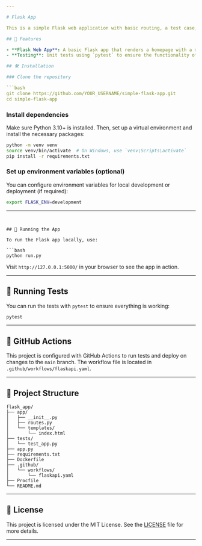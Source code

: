 ```yaml
---

# Flask App

This is a simple Flask web application with basic routing, a test case, and CI/CD integration using GitHub Actions. The app displays a message on the homepage and includes unit tests to ensure the homepage works as expected.

## 🚀 Features

- **Flask Web App**: A basic Flask app that renders a homepage with a message.
- **Testing**: Unit tests using `pytest` to ensure the functionality of routes.

## 🛠 Installation

### Clone the repository

```bash
git clone https://github.com/YOUR_USERNAME/simple-flask-app.git
cd simple-flask-app
```

### Install dependencies

Make sure Python 3.10+ is installed. Then, set up a virtual environment and install the necessary packages:

```bash
python -m venv venv
source venv/bin/activate  # On Windows, use `venv\Scripts\activate`
pip install -r requirements.txt
```

### Set up environment variables (optional)

You can configure environment variables for local development or deployment (if required):

```bash
export FLASK_ENV=development
```

---
```


## 🚀 Running the App

To run the Flask app locally, use:

```bash
python run.py
```

Visit `http://127.0.0.1:5000/` in your browser to see the app in action.

---

## 🧪 Running Tests

You can run the tests with `pytest` to ensure everything is working:

```bash
pytest
```

---

## 🔧 GitHub Actions

This project is configured with GitHub Actions to run tests and deploy on changes to the `main` branch. The workflow file is located in `.github/workflows/flaskapi.yaml`.

---

## 🧰 Project Structure

```
flask_app/
├── app/
│   ├── __init__.py
│   ├── routes.py
│   └── templates/
│       └── index.html
├── tests/
│   └── test_app.py
├── app.py
├── requirements.txt
├── Dockerfile
├── .github/
│   └── workflows/
│       └── flaskapi.yaml
├── Procfile
└── README.md
```

---

## 📜 License

This project is licensed under the MIT License. See the [LICENSE](LICENSE) file for more details.

---
